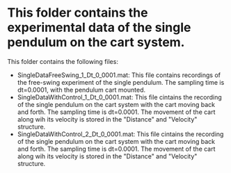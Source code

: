 # This folder contains the experimental data of the single pendulum on the cart system.

This folder contains the following files:
- SingleDataFreeSwing_1_Dt_0_0001.mat: This file contains recordings of the free-swing experiment of the single pendulum. The sampling time is dt=0.0001, with the pendulum cart mounted.
- SingleDataWithControl_1_Dt_0_0001.mat: This file cintains the recording of the single pendulum on the cart system with the cart moving back and forth. The sampling time is dt=0.0001. The movement of the cart along wih its velocity is stored in the "Distance" and "Velocity" structure.
- SingleDataWithControl_2_Dt_0_0001.mat: This file cintains the recording of the single pendulum on the cart system with the cart moving back and forth. The sampling time is dt=0.0001. The movement of the cart along wih its velocity is stored in the "Distance" and "Velocity" structure.






